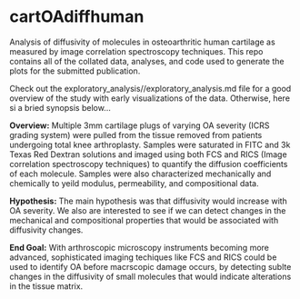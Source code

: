 # cartOAdiffhuman
Analysis of diffusivity of molecules in osteoarthritic human cartilage as measured by image correlation spectroscopy techniques.  This repo contains all of the collated data, analyses, and code used to generate the plots for the submitted publication.

Check out the exploratory_analysis//exploratory_analysis.md file for a good overview of the study with early visualizations of the data.  Otherwise, here si a bried synopsis below...


__Overview:__ Multiple 3mm cartilage plugs of varying OA severity (ICRS grading system) were pulled from the tissue removed from patients undergoing total knee arthroplasty.  Samples were saturated in FITC and 3k Texas Red Dextran solutions and imaged using both FCS and RICS (Image correlation spectroscopy techniques) to quantify the diffusion coefficients of each molecule.  Samples were also characterized mechanically and chemically to yeild modulus, permeability, and compositional data.


__Hypothesis:__ The main hypothesis was that diffusivity would increase with OA severity.  We also are interested to see if we can detect changes in the mechanical and compositional properties that would be associated with diffusivity changes.

__End Goal:__ With arthroscopic microscopy instruments becoming more advanced, sophisticated imaging techiques like FCS and RICS could be used to identify OA before macrscopic damage occurs, by detecting sublte changes in the diffusivity of small molecules that would indicate alterations in the tissue matrix.
